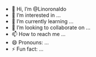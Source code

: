 - 👋 Hi, I’m @Linoronaldo
- 👀 I’m interested in ...
- 🌱 I’m currently learning ...
- 💞️ I’m looking to collaborate on ...
- 📫 How to reach me ...
- 😄 Pronouns: ...
- ⚡ Fun fact: ...

<!---
Linoronaldo/Linoronaldo is a ✨ special ✨ repository because its `README.md` (this file) appears on your GitHub profile.
You can click the Preview link to take a look at your changes.
--->
